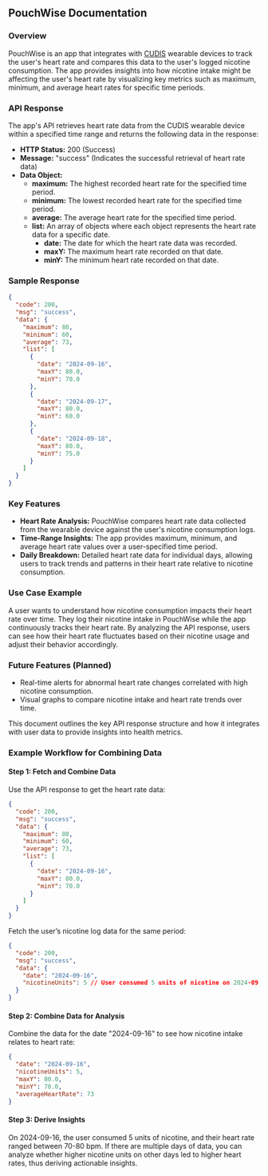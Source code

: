 ## PouchWise Documentation

### Overview

PouchWise is an app that integrates with [CUDIS](https://www.cudis.xyz/) wearable devices to track the user's heart rate and compares this data to the user's logged nicotine consumption. The app provides insights into how nicotine intake might be affecting the user's heart rate by visualizing key metrics such as maximum, minimum, and average heart rates for specific time periods.

### API Response

The app's API retrieves heart rate data from the CUDIS wearable device within a specified time range and returns the following data in the response:

- **HTTP Status:** 200 (Success)
- **Message:** "success" (Indicates the successful retrieval of heart rate data)
- **Data Object:**
  - **maximum:** The highest recorded heart rate for the specified time period.
  - **minimum:** The lowest recorded heart rate for the specified time period.
  - **average:** The average heart rate for the specified time period.
  - **list:** An array of objects where each object represents the heart rate data for a specific date.
    - **date:** The date for which the heart rate data was recorded.
    - **maxY:** The maximum heart rate recorded on that date.
    - **minY:** The minimum heart rate recorded on that date.

### Sample Response

```json
{
  "code": 200,
  "msg": "success",
  "data": {
    "maximum": 80,
    "minimum": 60,
    "average": 73,
    "list": [
      {
        "date": "2024-09-16",
        "maxY": 80.0,
        "minY": 70.0
      },
      {
        "date": "2024-09-17",
        "maxY": 80.0,
        "minY": 60.0
      },
      {
        "date": "2024-09-18",
        "maxY": 80.0,
        "minY": 75.0
      }
    ]
  }
}
```

### Key Features

- **Heart Rate Analysis:** PouchWise compares heart rate data collected from the wearable device against the user's nicotine consumption logs.
- **Time-Range Insights:** The app provides maximum, minimum, and average heart rate values over a user-specified time period.
- **Daily Breakdown:** Detailed heart rate data for individual days, allowing users to track trends and patterns in their heart rate relative to nicotine consumption.

### Use Case Example

A user wants to understand how nicotine consumption impacts their heart rate over time. They log their nicotine intake in PouchWise while the app continuously tracks their heart rate. By analyzing the API response, users can see how their heart rate fluctuates based on their nicotine usage and adjust their behavior accordingly.

### Future Features (Planned)

- Real-time alerts for abnormal heart rate changes correlated with high nicotine consumption.
- Visual graphs to compare nicotine intake and heart rate trends over time.

This document outlines the key API response structure and how it integrates with user data to provide insights into health metrics.

### Example Workflow for Combining Data

#### Step 1: Fetch and Combine Data

Use the API response to get the heart rate data:

```json
{
  "code": 200,
  "msg": "success",
  "data": {
    "maximum": 80,
    "minimum": 60,
    "average": 73,
    "list": [
      {
        "date": "2024-09-16",
        "maxY": 80.0,
        "minY": 70.0
      }
    ]
  }
}
```

Fetch the user’s nicotine log data for the same period:

```json
{
  "code": 200,
  "msg": "success",
  "data": {
    "date": "2024-09-16",
    "nicotineUnits": 5 // User consumed 5 units of nicotine on 2024-09-16
  }
}
```

#### Step 2: Combine Data for Analysis

Combine the data for the date "2024-09-16" to see how nicotine intake relates to heart rate:

```json
{
  "date": "2024-09-16",
  "nicotineUnits": 5,
  "maxY": 80.0,
  "minY": 70.0,
  "averageHeartRate": 73
}
```

#### Step 3: Derive Insights

On 2024-09-16, the user consumed 5 units of nicotine, and their heart rate ranged between 70-80 bpm. If there are multiple days of data, you can analyze whether higher nicotine units on other days led to higher heart rates, thus deriving actionable insights.
